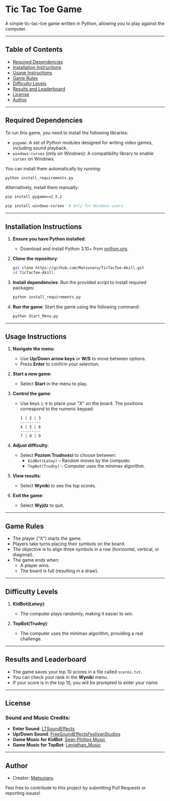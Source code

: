 # Tic Tac Toe Game

A simple tic-tac-toe game written in Python, allowing you to play against the computer.

---

## Table of Contents
- [Required Dependencies](#required-dependencies)
- [Installation Instructions](#installation-instructions)
- [Usage Instructions](#usage-instructions)
- [Game Rules](#game-rules)
- [Difficulty Levels](#difficulty-levels)
- [Results and Leaderboard](#results-and-leaderboard)
- [License](#license)
- [Author](#author)

---

## Required Dependencies
To run this game, you need to install the following libraries:

- `pygame`: A set of Python modules designed for writing video games, including sound playback.
- `windows-curses` (only on Windows): A compatibility library to enable `curses` on Windows.

You can install them automatically by running:

```bash
python install_requirements.py
```

Alternatively, install them manually:

```bash
pip install pygame==2.5.2
```
```bash
pip install windows-curses  # Only for Windows users
```

---

## Installation Instructions

1. **Ensure you have Python installed**:
   - Download and install Python 3.10+ from [python.org](https://www.python.org/).

2. **Clone the repository**:
   ```bash
   git clone https://github.com/Matsunaru/TicTacToe-Akill.git
   cd TicTacToe-Akill
   ```

3. **Install dependencies**:
   Run the provided script to install required packages:
   ```bash
   python install_requirements.py
   ```

4. **Run the game**:
   Start the game using the following command:
   ```bash
   python Start_Menu.py
   ```

---

## Usage Instructions

1. **Navigate the menu**:
   - Use **Up/Down arrow keys** or **W/S** to move between options.
   - Press **Enter** to confirm your selection.

2. **Start a new game**:
   - Select **Start** in the menu to play.

3. **Control the game**:
   - Use keys `1-9` to place your "X" on the board. The positions correspond to the numeric keypad:
     ```
     1 | 2 | 3
     ---------
     4 | 5 | 6
     ---------
     7 | 8 | 9
     ```

4. **Adjust difficulty**:
   - Select **Poziom Trudności** to choose between:
     - `KidBot(Łatwy)` – Random moves by the computer.
     - `TopBot(Trudny)` – Computer uses the minimax algorithm.

5. **View results**:
   - Select **Wyniki** to see the top scores.

6. **Exit the game**:
   - Select **Wyjdz** to quit.

---

## Game Rules

- The player ("X") starts the game.
- Players take turns placing their symbols on the board.
- The objective is to align three symbols in a row (horizontal, vertical, or diagonal).
- The game ends when:
  - A player wins.
  - The board is full (resulting in a draw).

---

## Difficulty Levels

1. **KidBot(Łatwy)**:
   - The computer plays randomly, making it easier to win.

2. **TopBot(Trudny)**:
   - The computer uses the minimax algorithm, providing a real challenge.

---

## Results and Leaderboard

- The game saves your top 10 scores in a file called `scores.txt`.
- You can check your rank in the **Wyniki** menu.
- If your score is in the top 10, you will be prompted to enter your name.

---

## License

### Sound and Music Credits:
- **Enter Sound**: [LTSoundEffects](https://www.youtube.com/watch?v=X-aU6-cSRdA&ab_channel=LTSoundEffects)
- **Up/Down Sound**: [FreeSoundEffectsFesliyanStudios](https://www.youtube.com/watch?v=_vs49MJwwSw&ab_channel=FreeSoundEffectsFesliyanStudios)
- **Game Music for KidBot**: [Sean Phillips Music](https://www.youtube.com/watch?v=bsF4MLRE1vU&ab_channel=SeanPhillipsMusic)
- **Game Music for TopBot**: [Leviathan_Music](https://www.youtube.com/watch?v=kHQ9Ey-enmU&ab_channel=Leviathan_Music)

---

## Author

- Creator: [Matsunaru](https://github.com/Matsunaru)

Feel free to contribute to this project by submitting Pull Requests or reporting issues!

